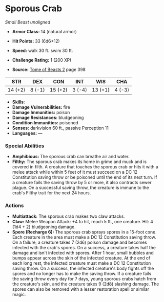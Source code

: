 # Sporous Crab

*Small* *Beast* *unaligned*

- **Armor Class:** 14 (natural armor)
- **Hit Points:** 33 (6d6+12)
- **Speed:** walk 30 ft. swim 30 ft.

- **Challenge Rating:** 1 (200 XP)
- **Source:** [Tome of Beasts 2](https://koboldpress.com/kpstore/product/tome-of-beasts-2-for-5th-edition) page 398

| STR | DEX | CON | INT | WIS | CHA |
| --- | --- | --- | --- | --- | --- |
| 14 (+2) | 8 (-1) | 15 (+2) | 3 (-4) | 13 (+1) | 4 (-3) |

- **Skills:** 
- **Damage Vulnerabilities:** fire
- **Damage Immunities:** poison
- **Damage Resistances:** bludgeoning
- **Condition Immunities:** poisoned
- **Senses:** darkvision 60 ft., passive Perception 11
- **Languages:** —

### Special Abilities

- **Amphibious:** The sporous crab can breathe air and water.
- **Filthy:** The sporous crab makes its home in grime and muck and is covered in filth. A creature that touches the sporous crab or hits it with a melee attack while within 5 feet of it must succeed on a DC 12 Constitution saving throw or be poisoned until the end of its next turn. If a creature fails the saving throw by 5 or more, it also contracts sewer plague. On a successful saving throw, the creature is immune to the crab's Filthy trait for the next 24 hours.

### Actions

- **Multiattack:** The sporous crab makes two claw attacks.
- **Claw:** Melee Weapon Attack: +4 to hit, reach 5 ft., one creature. Hit: 4 (1d4 + 2) bludgeoning damage.
- **Spore (Recharge 6):** The sporous crab sprays spores in a 15-foot cone. Each creature in the area must make a DC 12 Constitution saving throw. On a failure, a creature takes 7 (2d6) poison damage and becomes infected with the crab's spores. On a success, a creature takes half the damage and isn't infected with spores. After 1 hour, small bubbles and bumps appear across the skin of the infected creature. At the end of each long rest, the infected creature must make a DC 12 Constitution saving throw. On a success, the infected creature's body fights off the spores and no longer has to make the saving throw. If a creature fails the saving throw every day for 7 days, young sporous crabs hatch from the creature's skin, and the creature takes 9 (2d8) slashing damage. The spores can also be removed with a lesser restoration spell or similar magic.


